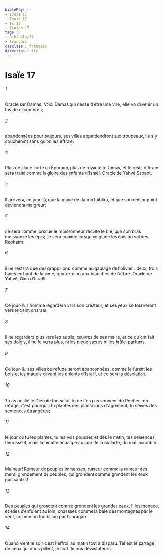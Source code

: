 ```yaml
---
bibleKeys : 
- Isaïe 17
- Isaïe 17
- Is 17
- Isaiah 17
tags : 
- Bible/Is/17
- français
cssclass : français
direction : ltr
---
```


# Isaïe 17

###### 1
Oracle sur Damas. Voici Damas qui cesse d'être une ville, elle va devenir un tas de décombres; 
###### 2
abandonnées pour toujours, ses villes appartiendront aux troupeaux, ils s'y coucheront sans qu'on les effraie. 
###### 3
Plus de place-forte en Éphraïm, plus de royauté à Damas, et le reste d'Aram sera traité comme la gloire des enfants d'Israël. Oracle de Yahvé Sabaot. 
###### 4
Il arrivera, ce jour-là, que la gloire de Jacob faiblira, et que son embonpoint deviendra maigreur; 
###### 5
ce sera comme lorsque le moissonneur récolte le blé, que son bras moissonne les épis; ce sera comme lorsqu'on glane les épis au val des Rephaïm; 
###### 6
il ne restera que des grappillons, comme au gaulage de l'olivier : deux, trois baies en haut de la cime, quatre, cinq aux branches de l'arbre. Oracle de Yahvé, Dieu d'Israël. 
###### 7
Ce jour-là, l'homme regardera vers son créateur, et ses yeux se tourneront vers le Saint d'Israël. 
###### 8
Il ne regardera plus vers les autels, œuvres de ses mains, et ce qu'ont fait ses doigts, il ne le verra plus, ni les pieux sacrés ni les brûle-parfums. 
###### 9
Ce jour-là, ses villes de refuge seront abandonnées, comme le furent les bois et les maquis devant les enfants d'Israël, et ce sera la désolation. 
###### 10
Tu as oublié le Dieu de ton salut, tu ne t'es pas souvenu du Rocher, ton refuge, c'est pourquoi tu plantes des plantations d'agrément, tu sèmes des semences étrangères; 
###### 11
le jour où tu les plantes, tu les vois pousser, et dès le matin, tes semences fleurissent; mais la récolte échappe au jour de la maladie, du mal incurable. 
###### 12
Malheur! Rumeur de peuples immenses, rumeur comme la rumeur des mers! grondement de peuples, qui grondent comme grondent les eaux puissantes! 
###### 13
Des peuples qui grondent comme grondent les grandes eaux. Il les menace, et elles s'enfuient au loin, chassées comme la bale des montagnes par le vent, comme un tourbillon par l'ouragan. 
###### 14
Quand vient le soir c'est l'effroi, au matin tout a disparu. Tel est le partage de ceux qui nous pillent, le sort de nos dévastateurs. 
